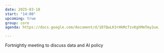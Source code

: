 ```yaml
---
date: 2025-03-18
start: "14:00"
upcoming: true
group: core
agenda: https://docs.google.com/document/d/1D7QwLK3rHkMcTzvKghMmTmy2ueJXJ7hrETehBsZn5-A/edit?usp=sharing

--- 
```

Fortnightly meeting to discuss data and AI policy